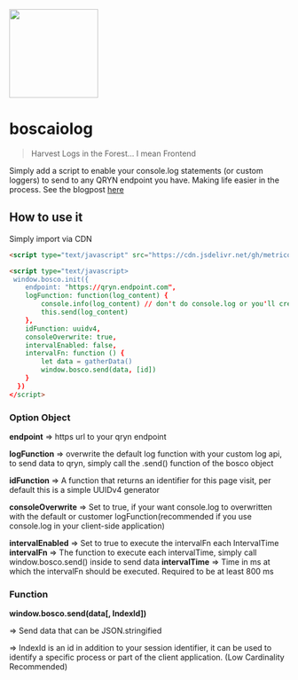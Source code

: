 <img src="https://user-images.githubusercontent.com/1423657/200393618-3a88e968-44e4-4701-ad14-5a9fd8b427b7.png" width=160>

# boscaiolog
> Harvest Logs in the Forest... I mean Frontend

Simply add a script to enable your console.log statements (or custom loggers) to send to any QRYN endpoint you have.
Making life easier in the process. See the blogpost [here](https://blog.qryn.dev/client-logs-from-anywhere)

## How to use it

Simply import via CDN 

```html
<script type="text/javascript" src="https://cdn.jsdelivr.net/gh/metrico/boscaiolog@main/boscaiolog.js"></script>
```
```html
<script type="text/javascript>
 window.bosco.init({
    endpoint: "https://qryn.endpoint.com",
    logFunction: function(log_content) {
        console.info(log_content) // don't do console.log or you'll create an infinite recursion
        this.send(log_content)
    }, 
    idFunction: uuidv4,
    consoleOverwrite: true,
    intervalEnabled: false,
    intervalFn: function () {
        let data = gatherData()
        window.bosco.send(data, [id])
    }
  })
</script>
```

### Option Object

**endpoint** => https url to your qryn endpoint

**logFunction** => overwrite the default log function with your custom log api, to send data to qryn, simply call the 
    .send() function of the bosco object
    
**idFunction** => A function that returns an identifier for this page visit, per default this is a simple UUIDv4 generator

**consoleOverwrite** => Set to true, if your want console.log to overwritten with the default or customer 
    logFunction(recommended if you use console.log in your client-side application)
    
**intervalEnabled** => Set to true to execute the intervalFn each IntervalTime
**intervalFn** => The function to execute each intervalTime, simply call window.bosco.send() inside to send data
**intervalTime** => Time in ms at which the intervalFn should be executed. Required to be at least 800 ms

### Function

**window.bosco.send(data[, IndexId])**

=> Send data that can be JSON.stringified

=> IndexId is an id in addition to your session identifier, it can be used to identify a specific process or part of the client application. (Low Cardinality Recommended)
